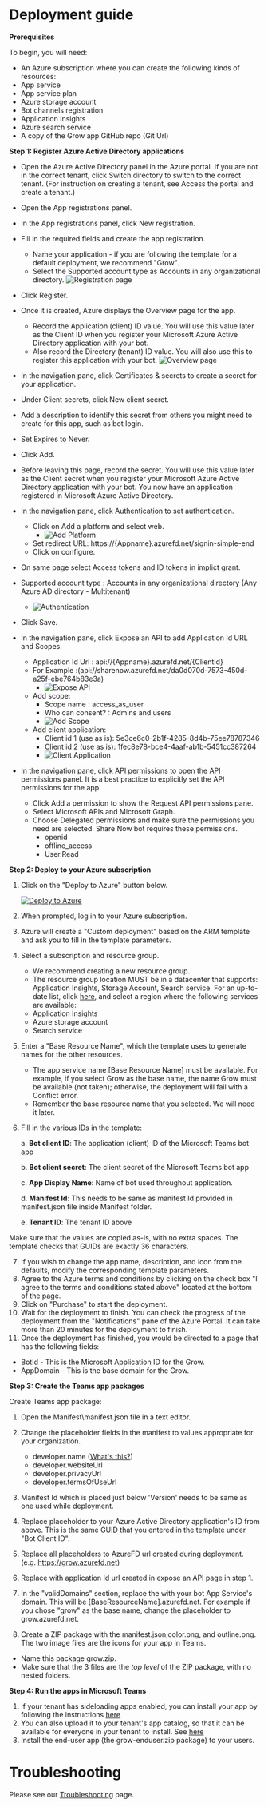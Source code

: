 

# Deployment guide
**Prerequisites**

To begin, you will need:  
 - An Azure subscription where you can create the following kinds of resources:
 - App service 
 - App service plan
 - Azure storage account
 - Bot channels registration
 - Application Insights
 - Azure search service
 - A copy of the Grow app GitHub repo (Git Url)
 
**Step 1: Register Azure Active Directory applications**
 - Open the Azure Active Directory panel in the Azure portal. If you are not in the correct tenant, click Switch directory to switch to the correct tenant. (For instruction on creating a tenant, see Access the portal and create a tenant.)
 - Open the App registrations panel.
 - In the App registrations panel, click New registration.
 - Fill in the required fields and create the app registration.
 	- Name your application - if you are following the template for a default deployment, we recommend "Grow".
 	- Select the Supported account type as Accounts in any organizational directory.
	![Registration page](/wiki/images/RegistrationPage.png)
 - Click Register.
 - Once it is created, Azure displays the Overview page for the app.
	- Record the Application (client) ID value. You will use this value later as the Client ID when you register your Microsoft Azure Active Directory application with your bot.
	- Also record the Directory (tenant) ID value. You will also use this to register this application with your bot.
![Overview page](/wiki/images/OverviewPage.png)
 - In the navigation pane, click Certificates & secrets to create a secret for your application.
 - Under Client secrets, click New client secret.
 - Add a description to identify this secret from others you might need to create for this app, such as bot login.
 - Set Expires to Never.
 - Click Add.
 - Before leaving this page, record the secret. You will use this value later as the Client secret when you register your Microsoft Azure Active Directory application with your bot.
You now have an application registered in Microsoft Azure Active Directory.


- In the navigation pane, click Authentication to set authentication.
	- Click on Add a platform and select web.
		- ![Add Platform](/wiki/images/Add_Platform.png) 
	- Set redirect URL: https://{Appname}.azurefd.net/signin-simple-end
	-  Click on configure.

- On same page select Access tokens and ID tokens in implict grant.
- Supported account type : Accounts in any organizational directory (Any Azure AD directory - Multitenant)
	-  ![Authentication](/wiki/images/Authentication.png)
- Click Save.


- In the navigation pane, click Expose an API to add Application Id URL and Scopes.
	- Application Id Url : api://{Appname}.azurefd.net/{ClientId}
	- For Example :(api://sharenow.azurefd.net/da0d070d-7573-450d-a25f-ebe764b83e3a)
		- ![Expose API](/wiki/images/Expose_API.png)
	- Add scope: 
		- Scope name : access_as_user
		- Who can consent? : Admins and users
		- ![Add Scope](/wiki/images/access_as_user.png)
	- Add client application:
		- Client id 1 (use as is): 5e3ce6c0-2b1f-4285-8d4b-75ee78787346
		- Client id 2 (use as is): 1fec8e78-bce4-4aaf-ab1b-5451cc387264
		- ![Client Application](/wiki/images/Client_Application.png)

- In the navigation pane, click API permissions to open the API permissions panel. It is a best practice to explicitly set the API permissions for the app.
	- Click Add a permission to show the Request API permissions pane.
	- Select Microsoft APIs and Microsoft Graph.
	- Choose Delegated permissions and make sure the permissions you need are selected. Share Now bot requires these permissions.
		- openid
		- offline_access
		- User.Read

**Step 2: Deploy to your Azure subscription**

 1. Click on the "Deploy to Azure" button below.

    [![Deploy to Azure](https://camo.githubusercontent.com/8305b5cc13691600fbda2c857999c4153bee5e43/68747470733a2f2f617a7572656465706c6f792e6e65742f6465706c6f79627574746f6e2e706e67)](https://portal.azure.com/#create/Microsoft.Template/uri/https%3A%2F%2Fraw.githubusercontent.com%2FOfficeDev%2Fmicrosoft-teams-apps-grow%2Fmaster%2FDeployment%2Fazuredeploy.json)

 2. When prompted, log in to your Azure subscription.

 3. Azure will create a "Custom deployment" based on the ARM template and ask you to fill in the template parameters.

 4. Select a subscription and resource group.
	 - We recommend creating a new resource group.
	 - The resource group location MUST be in a datacenter that supports: Application Insights, Storage Account, Search service. For an up-to-date list, click [here](https://azure.microsoft.com/en-us/global-infrastructure/services/?products=functions,cognitive-services,search,monitor), and select a region where the following services are available:
	 - Application Insights
	 - Azure storage account
	 - Search service

 5. Enter a "Base Resource Name", which the template uses to generate names for the other resources.
	 - The app service name [Base Resource Name] must be available. For example, if you select Grow as the base name, the name Grow must be available (not taken); otherwise, the deployment will fail with a Conflict error.
	 - Remember the base resource name that you selected. We will need it later.

 6. Fill in the various IDs in the template:

    a. **Bot client ID**: The application (client) ID of the Microsoft Teams bot app

    b. **Bot client secret**: The client secret of the Microsoft Teams bot app

	c. **App Display Name**: Name of bot used throughout application.

	d. **Manifest Id**: This needs to be same as manifest Id provided in manifest.json file inside Manifest folder.

    e. **Tenant ID**: The tenant ID above
        
Make sure that the values are copied as-is, with no extra spaces. The template checks that GUIDs are exactly 36 characters.


7. If you wish to change the app name, description, and icon from the defaults, modify the corresponding template parameters.
8. Agree to the Azure terms and conditions by clicking on the check box "I agree to the terms and conditions stated above" located at the bottom of the page.
9. Click on "Purchase" to start the deployment.
10. Wait for the deployment to finish. You can check the progress of the deployment from the "Notifications" pane of the Azure Portal. It can take more than 20 minutes for the deployment to finish.
11. Once the deployment has finished, you would be directed to a page that has the following fields:
- BotId - This is the Microsoft Application ID for the Grow.
- AppDomain - This is the base domain for the Grow.

**Step 3: Create the Teams app packages**

Create Teams app package:
1. Open the Manifest\manifest.json file in a text editor.
2. Change the placeholder fields in the manifest to values appropriate for your organization.
    - developer.name ([What's this?](https://docs.microsoft.com/en-us/microsoftteams/platform/resources/schema/manifest-schema#developer))
    - developer.websiteUrl
    - developer.privacyUrl
    - developer.termsOfUseUrl
3. Manifest Id which is placed just below 'Version' needs to be same as one used while deployment.
4. Replace <botId> placeholder to your Azure Active Directory application's ID from above. This is the same GUID that you entered in the template under "Bot Client ID".
5. Replace all <appDomain> placeholders to AzureFD url created during deployment. (e.g. https://grow.azurefd.net)
6. Replace <ApplicationIdURI> with application Id url created in expose an API page in step 1.
5. In the "validDomains" section, replace the <appDomain> with your bot App Service's domain. This will be [BaseResourceName].azurefd.net. For example if you chose "grow" as the base name, change the placeholder to grow.azurefd.net.

6. Create a ZIP package with the manifest.json,color.png, and outline.png. The two image files are the icons for your app in Teams.
- Name this package grow.zip.
- Make sure that the 3 files are the _top level_ of the ZIP package, with no nested folders.

**Step 4: Run the apps in Microsoft Teams**
1. If your tenant has sideloading apps enabled, you can install your app by following the instructions [here](https://docs.microsoft.com/en-us/microsoftteams/platform/concepts/apps/apps-upload#load-your-package-into-teams)
2. You can also upload it to your tenant's app catalog, so that it can be available for everyone in your tenant to install. See [here](https://docs.microsoft.com/en-us/microsoftteams/tenant-apps-catalog-teams)
3. Install the end-user app (the grow-enduser.zip package) to your users.
# Troubleshooting
Please see our [Troubleshooting](https://github.com/OfficeDev/microsoft-teams-apps-grow/wiki/Troubleshooting) page.